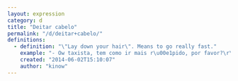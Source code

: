 ```yaml
---
layout: expression
category: d
title: "Deitar cabelo"
permalink: "/d/deitar+cabelo/"
definitions:
  - definition: "\"Lay down your hair\". Means to go really fast."
    example: "- Ow taxista, tem como ir mais r\u00e1pido, por favor?\r\n- Opa, [bora](/b/bora/) deitar cabelo ent\u00e3o!"
    created: "2014-06-02T15:10:07"
    author: "kinow"
---
```

